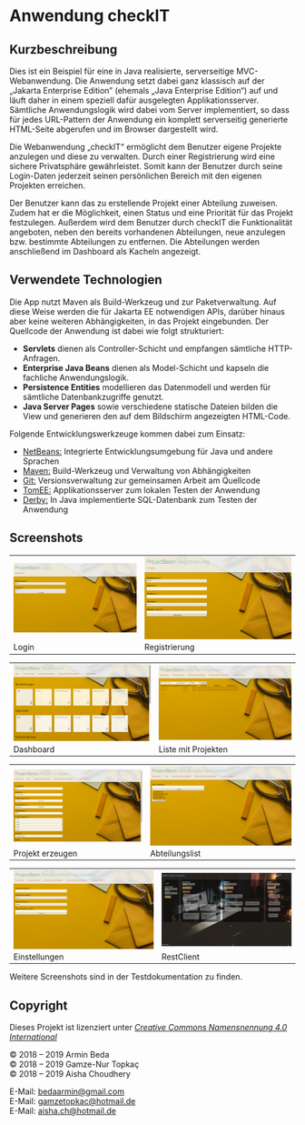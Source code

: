 Anwendung checkIT
=========================

Kurzbeschreibung
----------------

Dies ist ein Beispiel für eine in Java realisierte, serverseitige MVC-Webanwendung.
Die Anwendung setzt dabei ganz klassisch auf der „Jakarta Enterprise Edition”
(ehemals „Java Enterprise Edition“) auf und läuft daher in einem speziell dafür
ausgelegten Applikationsserver. Sämtliche Anwendungslogik wird dabei vom Server
implementiert, so dass für jedes URL-Pattern der Anwendung ein komplett serverseitig
generierte HTML-Seite abgerufen und im Browser dargestellt wird.

Die Webanwendung „checkIT“ ermöglicht dem Benutzer eigene Projekte anzulegen und diese zu verwalten. Durch einer Registrierung wird eine sichere Privatsphäre gewährleistet. Somit kann der Benutzer durch seine Login-Daten jederzeit seinen persönlichen Bereich mit den eigenen Projekten erreichen.

Der Benutzer kann das zu erstellende Projekt einer Abteilung zuweisen. Zudem hat er die Möglichkeit, einen Status und eine Priorität für das Projekt festzulegen. Außerdem wird dem Benutzer durch checkIT die Funktionalität angeboten, neben den bereits vorhandenen Abteilungen, neue anzulegen bzw. bestimmte Abteilungen zu entfernen. Die Abteilungen werden anschließend im Dashboard als Kacheln angezeigt.

Verwendete Technologien
-----------------------

Die App nutzt Maven als Build-Werkzeug und zur Paketverwaltung. Auf diese Weise
werden die für Jakarta EE notwendigen APIs, darüber hinaus aber keine weiteren
Abhängigkeiten, in das Projekt eingebunden. Der Quellcode der Anwendung ist dabei
wie folgt strukturiert:

 * **Servlets** dienen als Controller-Schicht und empfangen sämtliche HTTP-Anfragen.
 * **Enterprise Java Beans** dienen als Model-Schicht und kapseln die fachliche Anwendungslogik.
 * **Persistence Entities** modellieren das Datenmodell und werden für sämtliche Datenbankzugriffe genutzt.
 * **Java Server Pages** sowie verschiedene statische Dateien bilden die View und generieren den
   auf dem Bildschirm angezeigten HTML-Code.

Folgende Entwicklungswerkzeuge kommen dabei zum Einsatz:

 * [NetBeans:](https://netbeans.apache.org/) Integrierte Entwicklungsumgebung für Java und andere Sprachen
 * [Maven:](https://maven.apache.org/) Build-Werkzeug und Verwaltung von Abhängigkeiten
 * [Git:](https://git-scm.com/") Versionsverwaltung zur gemeinsamen Arbeit am Quellcode
 * [TomEE:](https://tomee.apache.org/) Applikationsserver zum lokalen Testen der Anwendung
 * [Derby:](https://db.apache.org/derby/) In Java implementierte SQL-Datenbank zum Testen der Anwendung

Screenshots
-----------

<table style="max-width: 100%;">
    <tr>
        <td>
            <a href="img/login.png">
                <img src="login.png" style="display: block; width: 100%;" />
            </a>
        </td>
        <td>
            <a href="registrieren.png">
                <img src="registrieren.png" style="display: block; width: 100%;" />
            </a>
        </td>
    </tr>
    <tr>
        <td>
            Login
        </td>
        <td>
            Registrierung
        </td>
    </tr>
</table>

<table style="max-width: 100%;">
    <tr>
        <td>
            <a href="dashboard.png">
                <img src="dashboard.png" style="display: block; width: 100%;" />
            </a>
        </td>
        <td>
            <a href="projectList.png">
                <img src="projectList.png" style="display: block; width: 100%;" />
            </a>
        </td>
    </tr>
    <tr>
        <td>
            Dashboard
        </td>
        <td>
            Liste mit Projekten
        </td>
    </tr>
</table>

<table style="max-width: 100%;">
    <tr>
        <td>
            <a href="createProject.png">
                <img src="createProject.png" style="display: block; width: 100%;" />
            </a>
        </td>
        <td>
            <a href="abteilunglist.png">
                <img src="abteilunglist.png" style="display: block; width: 100%;" />
            </a>
        </td>
    </tr>
    <tr>
        <td>
            Projekt erzeugen
        </td>
        <td>
            Abteilungslist
        </td>
    </tr>
</table>

<table style="max-width: 100%;">
    <tr>
        <td>
            <a href="settings.png">
                <img src="settings.png" style="display: block; width: 100%;" />
            </a>
        </td>
        <td>
            <a href="RestClient.png">
                <img src="RestClient.png" style="display: block; width: 100%;" />
            </a>
        </td>
    </tr>
    <tr>
        <td>
            Einstellungen
        </td>
        <td>
            RestClient
        </td>
    </tr>
</table>

Weitere Screenshots sind in der Testdokumentation zu finden. 

Copyright
---------

Dieses Projekt ist lizenziert unter
[_Creative Commons Namensnennung 4.0 International_](http://creativecommons.org/licenses/by/4.0/)

© 2018 – 2019 Armin Beda <br/>
© 2018 – 2019 Gamze-Nur Topkaç <br/>
© 2018 – 2019 Aisha Choudhery <br/>


E-Mail: [bedaarmin@gmail.com](mailto:bedaarmin@gmail.com) <br/>
E-Mail: [gamzetopkac@hotmail.de](mailto:gamzetopkac@hotmail.de) <br/>
E-Mail: [aisha.ch@hotmail.de](mailto:aisha.ch@hotmail.de) <br/>


